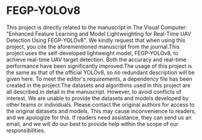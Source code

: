 # FEGP-YOLOv8
This project is directly related to the manuscript in The Visual Computer: "Enhanced Feature Learning and Model Lightweighting for Real-Time UAV Detection Using FEGP-YOLOv8". We kindly request that when using this project, you cite the aforementioned manuscript from the journal.This project uses the self-developed lightweight model, FEGP-YOLOv8, to achieve real-time UAV target detection. Both the accuracy and real-time performance have been significantly improved.The usage of this project is the same as that of the official YOLOv8, so no redundant description will be given here. To meet the editor's requirements, a dependency file has been created in the project.The datasets and algorithms used in this project are all described in detail in the manuscript. However, to avoid conflicts of interest, We are unable to provide the datasets and models developed by other teams or individuals. Please contact the original authors for access to the original datasets and models. This may cause inconvenience to readers, and we apologize for this. If readers need assistance, they can send us an email, and we will do our best to provide help within the scope of our responsibilities.
